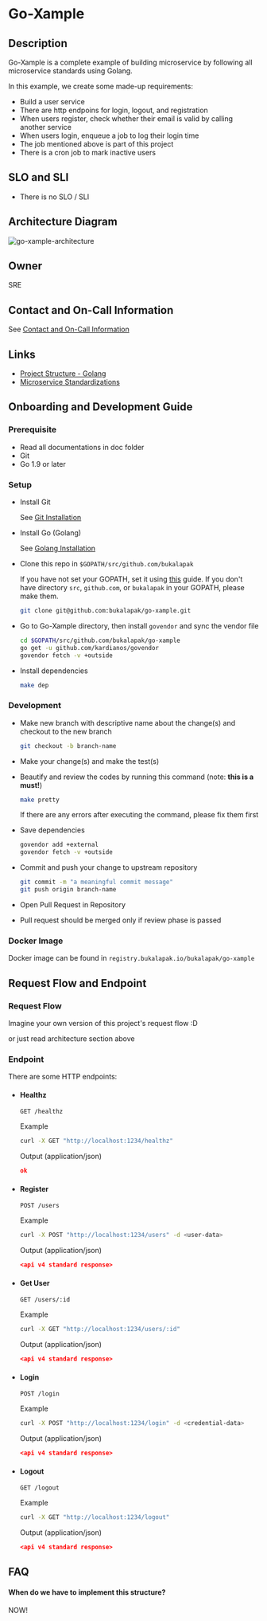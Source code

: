 # Go-Xample

## Description

Go-Xample is a complete example of building microservice by following all microservice standards using Golang.

In this example, we create some made-up requirements:

- Build a user service
- There are http endpoins for login, logout, and registration
- When users register, check whether their email is valid by calling another service
- When users login, enqueue a job to log their login time
- The job mentioned above is part of this project
- There is a cron job to mark inactive users

## SLO and SLI

- There is no SLO / SLI

## Architecture Diagram

![go-xample-architecture](https://user-images.githubusercontent.com/4661221/31042306-000ece7e-a5cf-11e7-8745-6c0874b75565.png)

## Owner

SRE

## Contact and On-Call Information

See [Contact and On-Call Information](https://bukalapak.atlassian.net/wiki/display/INF/Contact+and+On-Call+Information)

## Links

- [Project Structure - Golang](https://bukalapak.atlassian.net/wiki/spaces/INF/pages/106987662/Project+Structure+-+Golang)
- [Microservice Standardizations](https://bukalapak.atlassian.net/wiki/spaces/INF/pages/100328043/Standardization)

## Onboarding and Development Guide

### Prerequisite

- Read all documentations in doc folder
- Git
- Go 1.9 or later

### Setup

- Install Git

  See [Git Installation](https://git-scm.com/book/en/v2/Getting-Started-Installing-Git)

- Install Go (Golang)

  See [Golang Installation](https://golang.org/doc/install)

- Clone this repo in `$GOPATH/src/github.com/bukalapak`

  If you have not set your GOPATH, set it using [this](https://golang.org/doc/code.html#GOPATH) guide.
  If you don't have directory `src`, `github.com`, or `bukalapak` in your GOPATH, please make them.

  ```sh
  git clone git@github.com:bukalapak/go-xample.git
  ```

- Go to Go-Xample directory, then install `govendor` and sync the vendor file

  ```sh
  cd $GOPATH/src/github.com/bukalapak/go-xample
  go get -u github.com/kardianos/govendor
  govendor fetch -v +outside
  ```
- Install dependencies

  ```sh
  make dep
  ```

### Development

- Make new branch with descriptive name about the change(s) and checkout to the new branch

  ```sh
  git checkout -b branch-name
  ```

- Make your change(s) and make the test(s)

- Beautify and review the codes by running this command (note: **this is a must!**)

  ```sh
  make pretty
  ```

  If there are any errors after executing the command, please fix them first

- Save dependencies

  ```sh
  govendor add +external
  govendor fetch -v +outside
  ```

- Commit and push your change to upstream repository

  ```sh
  git commit -m "a meaningful commit message"
  git push origin branch-name
  ```

- Open Pull Request in Repository

- Pull request should be merged only if review phase is passed


### Docker Image

Docker image can be found in `registry.bukalapak.io/bukalapak/go-xample`

## Request Flow and Endpoint

### Request Flow

Imagine your own version of this project's request flow :D

or just read architecture section above

### Endpoint

There are some HTTP endpoints:

- #### Healthz

  ```
  GET /healthz
  ```

  Example

  ```sh
  curl -X GET "http://localhost:1234/healthz"
  ```

  Output (application/json)

  ```json
  ok
  ```

- #### Register

  ```
  POST /users
  ```

  Example

  ```sh
  curl -X POST "http://localhost:1234/users" -d <user-data>
  ```

  Output (application/json)

  ```json
  <api v4 standard response>
  ```

- #### Get User

  ```
  GET /users/:id
  ```

  Example

  ```sh
  curl -X GET "http://localhost:1234/users/:id"
  ```

  Output (application/json)

  ```json
  <api v4 standard response>
  ```

- #### Login

  ```
  POST /login
  ```

  Example

  ```sh
  curl -X POST "http://localhost:1234/login" -d <credential-data>
  ```

  Output (application/json)

  ```json
  <api v4 standard response>
  ```

- #### Logout

  ```
  GET /logout
  ```

  Example

  ```sh
  curl -X GET "http://localhost:1234/logout"
  ```

  Output (application/json)

  ```json
  <api v4 standard response>
  ```

## FAQ

#### When do we have to implement this structure?

NOW!
